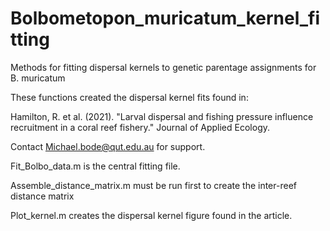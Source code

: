 # Bolbometopon_muricatum_kernel_fitting
Methods for fitting dispersal kernels to genetic parentage assignments for B. muricatum

These functions created the dispersal kernel fits found in:

Hamilton, R. et al. (2021). "Larval dispersal and fishing pressure influence recruitment in a coral reef fishery." Journal of Applied Ecology.

Contact Michael.bode@qut.edu.au for support.

Fit_Bolbo_data.m is the central fitting file.

Assemble_distance_matrix.m must be run first to create the inter-reef distance matrix

Plot_kernel.m creates the dispersal kernel figure found in the article.
